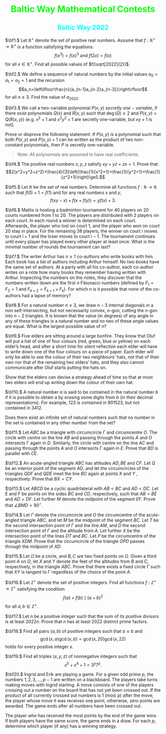 <font align=center color=00ff00>

# $\text{Baltic Way Mathematical Contests}$

</font>

<font align=center color=00ffff>

## $\text{Baltic Way 2022}$

</font>

$\bf1.$ Let $\mathbb{R^+}$ denote the set of positive real numbers. Assume that $f:\mathbb{R^+}\to\mathbb{R^+}$ is a function satisfying the equations: $$f(x^3)=f(x)^3~\text{and}~f(2x)=f(x)$$ for all $x\in\mathbb{R^+}$. Find all possible values of $f(\sqrt[2022]{2})$.

$\bf2.$ We define a sequence of natural numbers by the initial values $a_0=a_1=a_2=1$ and the recursion $$a_n=\left\lfloor\frac{n}{a_{n-1}a_{n-2}a_{n-3}}\right\rfloor$$ for all $n\ge3$. Find the value of $a_{2022}$.

$\bf3.$ We call a two-variable polynomial $P(x,y)$ $secretly$ $one-variable$, if there exist polynomials $Q(x)$ and $R(x,y)$ such that $\deg(Q)\ge2$ and $P(x,y) = Q(R(x,y))$ (e.g. $x^2+1$ and $x^2y^2+1$ are secretly one-variable, but $xy+1$ is not).

Prove or disprove the following statement: If $P(x,y)$ is a polynomial such that both $P(x,y)$ and $P(x,y)+1$ can be written as the product of two non-constant polynomials, then $P$ is secretly one-variable.

> Note: All polynomials are assumed to have real coefficients.

$\bf4.$ The positive real numbers $x,y,z$ satisfy $xy+yz+zx=1$. Prove that: $$2(x^2+y^2+z^2)+\frac{4}{3}\left(\frac{1}{x^2+1}+\frac{1}{y^2+1}+\frac{1}{z^2+1}\right)\ge5.$$

$\bf5.$ Let $\mathbb{R}$ be the set of real numbers. Determine all functions $f:\mathbb{R}\rightarrow\mathbb{R}$ such that $f(0)+1=f(1)$ and for any real numbers $x$ and $y$, $$f(xy-x)+f(x+f(y))=yf(x)+3.$$

$\bf6.$ Mattis is hosting a badminton tournament for $40$ players on $20$ courts numbered from $1$ to $20$. The players are distributed with $2$ players on each court. In each round a winner is determined on each court. Afterwards, the player who lost on court $1$, and the player who won on court $20$ stay in place. For the remaining $38$ players, the winner on court $i$ moves to court $i+1$ and the loser moves to court $i-1$. The tournament continues until every player has played every other player at least once. What is the minimal number of rounds the tournament can last?

$\bf7.$ The writer Arthur has $n\ge1$ co-authors who write books with him. Each book has a list of authors including Arthur himself. No two books have the same set of authors. At a party with all his co-author, each co-author writes on a note how many books they remember having written with Arthur. Inspecting the numbers on the notes, they discover that the numbers written down are the first $n$ Fibonacci numbers (defined by $F_1=F_2=1$ and $F_{k+2}=F_{k+1}+F_k$). For which $n$ is it possible that none of the co-authors had a lapse of memory?

$\bf8.$ For a natural number $n\ge3$, we draw $n-3$ internal diagonals in a non self-intersecting, but not necessarily convex, n-gon, cutting the $n$-gon into $n-2$ triangles. It is known that the value (in degrees) of any angle in any of these triangles is a natural number and no two of these angle values are equal. What is the largest possible value of $n$?

$\bf9.$ Five elders are sitting around a large bonfire. They know that Oluf will put a hat of one of four colours (red, green, blue or yellow) on each elder’s head, and after a short time for silent reflection each elder will have to write down one of the four colours on a piece of paper. Each elder will only be able to see the colour of their two neighbours’ hats, not that of their own nor that of the remaining two elders’ hats, and they also cannot communicate after Oluf starts putting the hats on.

Show that the elders can devise a strategy ahead of time so that at most two elders will end up writing down the colour of their own hat.

$\bf10.$ A natural number $a$ is said to be contained in the natural number $b$ if it is possible to obtain a by erasing some digits from $b$ (in their decimal representations). For example, $123$ is contained in $901523$, but not contained in $3412$.

Does there exist an infinite set of natural numbers such that no number in the set is contained in any other number from the set?

$\bf11.$ Let $ABC$ be a triangle with circumcircle $\Gamma$ and circumcentre $O$. The circle with centre on the line $AB$ and passing through the points $A$ and $O$ intersects $\Gamma$ again in $D$. Similarly, the circle with centre on the line $AC$ and passing through the points $A$ and $O$ intersects $\Gamma$ again in $E$. Prove that $BD$ is parallel with $CE$.

$\bf12.$ An acute-angled triangle $ABC$ has altitudes $AD, BE$ and $CF$. Let $Q$ be an interior point of the segment $AD$, and let the circumcircles of the triangles $QDF$ and $QDE$ meet the line $BC$ again at points $X$ and $Y$ , respectively. Prove that $BX=CY$.

$\bf13.$ Let $ABCD$ be a cyclic quadrilateral with $AB<BC$ and $AD<DC$. Let $E$ and $F$ be points on the sides $BC$ and $CD$, respectively, such that $AB=BE$ and $AD=DF$. Let further $M$ denote the midpoint of the segment $EF$. Prove that $\angle{BMD}=90^\circ$.

$\bf14.$ Let $\Gamma$ denote the circumcircle and $O$ the circumcentre of the acute-angled triangle $ABC$, and let $M$ be the midpoint of the segment $BC$. Let $T$ be the second intersection point of $\Gamma$ and the line $AM$, and $D$ the second intersection point of $\Gamma$ and the altitude from $A$. Let further $X$ be the intersection point of the lines $DT$ and $BC$. Let $P$ be the circumcentre of the triangle $XDM$. Prove that the circumcircle of the triangle $OPD$ passes through the midpoint of $XD$.

$\bf15.$ Let $\Omega$ be a circle, and $B, C$ are two fixed points on $\Omega$. Given a third point $A$ on $\Omega$, let $X$ and $Y$ denote the feet of the altitudes from $B$ and $C$, respectively, in the triangle $ABC$. Prove that there exists a fixed circle $\Gamma$ such that $XY$ is tangent to $\Gamma$ regardless of the choice of the point $A$.

$\bf16.$ Let $\mathbb{Z^+}$ denote the set of positive integers. Find all functions $f:\mathbb{Z^+}\to\mathbb{Z^+}$ satisfying the condition $$f(a)+f(b)\mid(a+b)^2$$ for all $a,b\in\mathbb{Z^+}$.

$\bf17.$ Let $n$ be a positive integer such that the sum of its positive divisors is at least $2022n$. Prove that $n$ has at least $2022$ distinct prime factors.

$\bf18.$ Find all pairs $(a,b)$ of positive integers such that $a\le{b}$ and $$\gcd(x,a)\gcd(x,b)=\gcd(x,20)\gcd(x,22)$$ holds for every positive integer $x$.

$\bf19.$ Find all triples $(x,y,z)$ of nonnegative integers such that $$x^5+x^4+1=3^y7^z.$$

$\bf20.$ Ingrid and Erik are playing a game. For a given odd prime $p$, the numbers $1,2,3,\dots,p-1$ are written on a blackboard. The players take turns making moves with Ingrid starting. A move consists of one of the players crossing out a number on the board that has not yet been crossed out. If the product of all currently crossed out numbers is $1\pmod{p}$ after the move, the player whose move it was receives one point, otherwise, zero points are awarded. The game ends after all numbers have been crossed out.

The player who has received the most points by the end of the game wins. If both players have the same score, the game ends in a draw. For each $p$, determine which player (if any) has a winning strategy.
